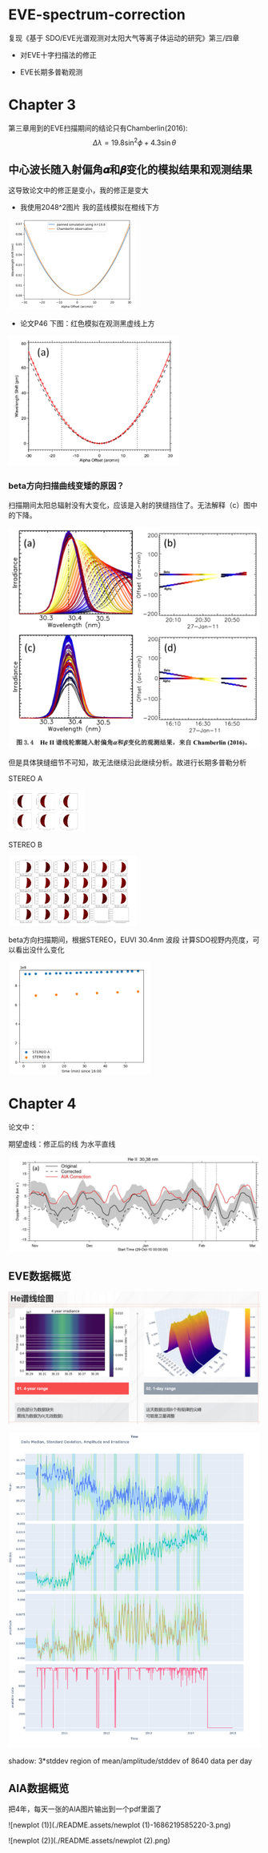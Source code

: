 # EVE-spectrum-correction
复现《基于 SDO/EVE光谱观测对太阳大气等离子体运动的研究》第三/四章   

- 对EVE十字扫描法的修正

- EVE长期多普勒观测



# Chapter 3

第三章用到的EVE扫描期间的结论只有Chamberlin(2016):
$$
\Delta \lambda=19.8\sin^2 \phi+4.3\sin\theta
$$



## 中心波长随入射偏角𝜶和𝜷变化的模拟结果和观测结果

这导致论文中的修正是变小，我的修正是变大

- 我使用2048^2图片
  我的蓝线模拟在橙线下方



<img src="./README.assets/image-20230311161350913.png" alt="image-20230311161350913" style="zoom: 25%;" />

- 论文P46
  下图：红色模拟在观测黑虚线上方



<img src="./README.assets/image-20230311161545859.png" alt="image-20230311161545859" style="zoom: 67%;" />

### beta方向扫描曲线变矮的原因？

扫描期间太阳总辐射没有大变化，应该是入射的狭缝挡住了。无法解释（c）图中的下降。

<img src="./README.assets/image-20230602120901238.png" alt="image-20230602120901238" style="zoom:50%;" />

但是具体狭缝细节不可知，故无法继续沿此继续分析。故进行长期多普勒分析

STEREO A

<img src="./README.assets/image-20230416143802583-1681642430415-4.png" alt="image-20230416143802583" style="zoom: 15%;" />



STEREO B

<img src="./README.assets/image-20230416143755917.png" alt="image-20230416143755917" style="zoom: 25%;" />

beta方向扫描期间，根据STEREO，EUVI 30.4nm 波段 计算SDO视野内亮度，可以看出没什么变化

<img src="./README.assets/image-20230416145804719.png" alt="image-20230416145804719" style="zoom: 50%;" />



# Chapter 4

论文中：

期望虚线：修正后的线 为水平直线

<img src="./README.assets/image-20230416183316726.png" alt="image-20230416183316726" style="zoom: 150%;" />





## EVE数据概览

<img src="./README.assets/image-20230602120427014.png" alt="image-20230602120427014" style="zoom:50%;" />



![newplot](./README.assets/newplot-1686219087659-1.png)

shadow: 3*stddev region of mean/amplitude/stddev  of 8640 data per day

## AIA数据概览

把4年，每天一张的AIA图片输出到一个pdf里面了



![newplot (1)](./README.assets/newplot (1)-1686219585220-3.png)



![newplot (2)](./README.assets/newplot (2).png)
